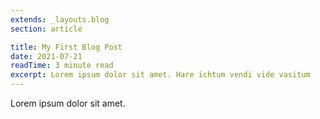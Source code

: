 ```yaml
---
extends: _layouts.blog
section: article

title: My First Blog Post
date: 2021-07-21
readTime: 3 minute read
excerpt: Lorem ipsum dolor sit amet. Hare ichtum vendi vide vasitum
---
```


Lorem ipsum dolor sit amet.
